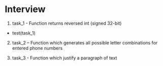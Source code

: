 ﻿# Interview

1. task_1 - Function returns reversed int (signed 32-bit)
+  test(task_1)

2. task_2 – Function which generates all possible letter combinations for entered phone numbers

3. task_3 - Function which justify a paragraph of text
